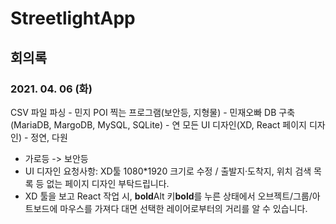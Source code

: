 # StreetlightApp

## 회의록

### 2021. 04. 06 (화)

CSV 파일 파싱 - 민지
POI 찍는 프로그램(보안등, 지형물) - 민재오빠
DB 구축(MariaDB, MargoDB, MySQL, SQLite) - 연
모든 UI 디자인(XD, React 페이지 디자인) - 정연, 다원

- 가로등 -> 보안등
- UI 디자인 요청사항: XD툴 1080\*1920 크기로 수정 / 출발지·도착지, 위치 검색 목록 등 없는 페이지 디자인 부탁드립니다.
- XD 툴을 보고 React 작업 시, **bold**Alt 키**bold**를 누른 상태에서 오브젝트/그룹/아트보드에 마우스를 가져다 대면 선택한 레이어로부터의 거리를 알 수 있습니다.
